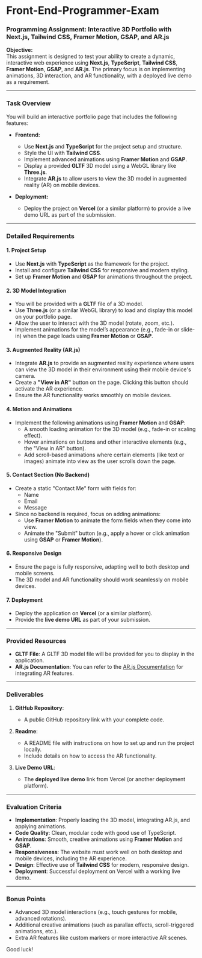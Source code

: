# Front-End-Programmer-Exam
### Programming Assignment: Interactive 3D Portfolio with Next.js, Tailwind CSS, Framer Motion, GSAP, and AR.js

**Objective:**  
This assignment is designed to test your ability to create a dynamic, interactive web experience using **Next.js**, **TypeScript**, **Tailwind CSS**, **Framer Motion**, **GSAP**, and **AR.js**. The primary focus is on implementing animations, 3D interaction, and AR functionality, with a deployed live demo as a requirement.

---

### Task Overview

You will build an interactive portfolio page that includes the following features:

- **Frontend:**
  - Use **Next.js** and **TypeScript** for the project setup and structure.
  - Style the UI with **Tailwind CSS**.
  - Implement advanced animations using **Framer Motion** and **GSAP**.
  - Display a provided **GLTF** 3D model using a WebGL library like **Three.js**.
  - Integrate **AR.js** to allow users to view the 3D model in augmented reality (AR) on mobile devices.
  
- **Deployment:**  
  - Deploy the project on **Vercel** (or a similar platform) to provide a live demo URL as part of the submission.

---

### Detailed Requirements

#### 1. **Project Setup**

- Use **Next.js** with **TypeScript** as the framework for the project.
- Install and configure **Tailwind CSS** for responsive and modern styling.
- Set up **Framer Motion** and **GSAP** for animations throughout the project.

#### 2. **3D Model Integration**

- You will be provided with a **GLTF** file of a 3D model.
- Use **Three.js** (or a similar WebGL library) to load and display this model on your portfolio page.
- Allow the user to interact with the 3D model (rotate, zoom, etc.).
- Implement animations for the model’s appearance (e.g., fade-in or slide-in) when the page loads using **Framer Motion** or **GSAP**.

#### 3. **Augmented Reality (AR.js)**

- Integrate **AR.js** to provide an augmented reality experience where users can view the 3D model in their environment using their mobile device's camera.
- Create a **"View in AR"** button on the page. Clicking this button should activate the AR experience.
- Ensure the AR functionality works smoothly on mobile devices.

#### 4. **Motion and Animations**

- Implement the following animations using **Framer Motion** and **GSAP**:
  - A smooth loading animation for the 3D model (e.g., fade-in or scaling effect).
  - Hover animations on buttons and other interactive elements (e.g., the "View in AR" button).
  - Add scroll-based animations where certain elements (like text or images) animate into view as the user scrolls down the page.

#### 5. **Contact Section (No Backend)**

- Create a static "Contact Me" form with fields for:
  - Name
  - Email
  - Message
- Since no backend is required, focus on adding animations:
  - Use **Framer Motion** to animate the form fields when they come into view.
  - Animate the "Submit" button (e.g., apply a hover or click animation using **GSAP** or **Framer Motion**).

#### 6. **Responsive Design**

- Ensure the page is fully responsive, adapting well to both desktop and mobile screens.
- The 3D model and AR functionality should work seamlessly on mobile devices.

#### 7. **Deployment**

- Deploy the application on **Vercel** (or a similar platform).
- Provide the **live demo URL** as part of your submission.

---

### Provided Resources

- **GLTF File**: A GLTF 3D model file will be provided for you to display in the application.
- **AR.js Documentation**: You can refer to the [AR.js Documentation](https://ar-js-org.github.io/AR.js-Docs/) for integrating AR features.

---

### Deliverables

1. **GitHub Repository**: 
   - A public GitHub repository link with your complete code.

2. **Readme**:
   - A README file with instructions on how to set up and run the project locally.
   - Include details on how to access the AR functionality.

3. **Live Demo URL**:
   - The **deployed live demo** link from Vercel (or another deployment platform).

---

### Evaluation Criteria

- **Implementation**: Properly loading the 3D model, integrating AR.js, and applying animations.
- **Code Quality**: Clean, modular code with good use of TypeScript.
- **Animations**: Smooth, creative animations using **Framer Motion** and **GSAP**.
- **Responsiveness**: The website must work well on both desktop and mobile devices, including the AR experience.
- **Design**: Effective use of **Tailwind CSS** for modern, responsive design.
- **Deployment**: Successful deployment on Vercel with a working live demo.

---

### Bonus Points

- Advanced 3D model interactions (e.g., touch gestures for mobile, advanced rotations).
- Additional creative animations (such as parallax effects, scroll-triggered animations, etc.).
- Extra AR features like custom markers or more interactive AR scenes.

Good luck!
